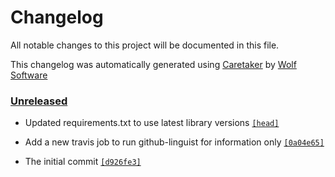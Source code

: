 # Changelog

All notable changes to this project will be documented in this file.


This changelog was automatically generated using [Caretaker](https://github.com/DevelopersToolbox/caretaker) by [Wolf Software](https://github.com/WolfSoftware)

### [Unreleased](https://github.com/AWSToolbox/list-rds-instances/compare/v0.1.0...HEAD)

- Updated requirements.txt to use latest library versions [`[head]`](https://github.com/AWSToolbox/list-rds-instances/commit/)

- Add a new travis job to run github-linguist for information only [`[0a04e65]`](https://github.com/AWSToolbox/list-rds-instances/commit/0a04e65b9fc95aa79840ec2e274b5ec8ea7ff73d)

- The initial commit [`[d926fe3]`](https://github.com/AWSToolbox/list-rds-instances/commit/d926fe31d065509af440a163fe5910e355784118)

